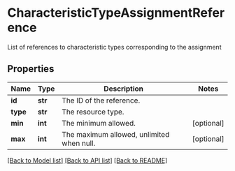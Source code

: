 # CharacteristicTypeAssignmentReference

List of references to characteristic types corresponding to the assignment
## Properties
Name | Type | Description | Notes
------------ | ------------- | ------------- | -------------
**id** | **str** | The ID of the reference. | 
**type** | **str** | The resource type. | 
**min** | **int** | The minimum allowed. | [optional] 
**max** | **int** | The maximum allowed, unlimited when null. | [optional] 

[[Back to Model list]](../README.md#documentation-for-models) [[Back to API list]](../README.md#documentation-for-api-endpoints) [[Back to README]](../README.md)



